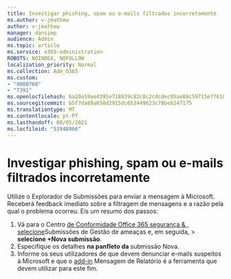 ```yaml
---
title: Investigar phishing, spam ou e-mails filtrados incorretamente
ms.author: v-jmathew
author: v-jmathew
manager: dansimp
audience: Admin
ms.topic: article
ms.service: o365-administration
ROBOTS: NOINDEX, NOFOLLOW
localization_priority: Normal
ms.collection: Adm_O365
ms.custom:
- "9000760"
- "7391"
ms.openlocfilehash: 6a20a59ae4395e718839c82c8c2cdcdec05ae80c59715e7f618e75b9d5428b64
ms.sourcegitcommit: b5f7da89a650d2915dc652449623c78be6247175
ms.translationtype: MT
ms.contentlocale: pt-PT
ms.lasthandoff: 08/05/2021
ms.locfileid: "53948966"
---
```

# <a name="investigate-phishing-spam-or-incorrectly-filtered-email"></a>Investigar phishing, spam ou e-mails filtrados incorretamente

Utilize o Explorador de Submissões para enviar a mensagem à Microsoft. Receberá feedback imediato sobre a filtragem de mensagens e a razão pela qual o problema ocorreu. Eis um resumo dos passos:

1. Vá para o Centro [de Conformidade Office 365 segurança & , selecione](https://go.microsoft.com/fwlink/p/?linkid=2077143)Submissões de Gestão de ameaças e, em seguida,   >   **selecione +Nova submissão**.
2. Especifique os detalhes **na panfleto da** submissão Nova.
3. Informe os seus utilizadores de que devem denunciar e-mails suspeitos à Microsoft e que o [add-in](https://go.microsoft.com/fwlink/?linkid=2092385) Mensagem de Relatório é a ferramenta que devem utilizar para este fim.
